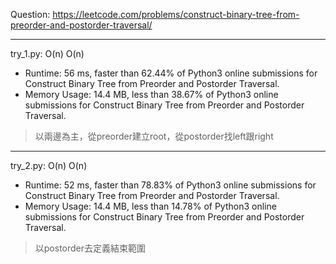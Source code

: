 Question: https://leetcode.com/problems/construct-binary-tree-from-preorder-and-postorder-traversal/

---

try_1.py: O(n) O(n)

* Runtime: 56 ms, faster than 62.44% of Python3 online submissions for Construct Binary Tree from Preorder and Postorder Traversal.
* Memory Usage: 14.4 MB, less than 38.67% of Python3 online submissions for Construct Binary Tree from Preorder and Postorder Traversal.

> 以兩邊為主，從preorder建立root，從postorder找left跟right

---

try_2.py: O(n) O(n)

* Runtime: 52 ms, faster than 78.83% of Python3 online submissions for Construct Binary Tree from Preorder and Postorder Traversal.
* Memory Usage: 14.4 MB, less than 14.78% of Python3 online submissions for Construct Binary Tree from Preorder and Postorder Traversal.

> 以postorder去定義結束範圍